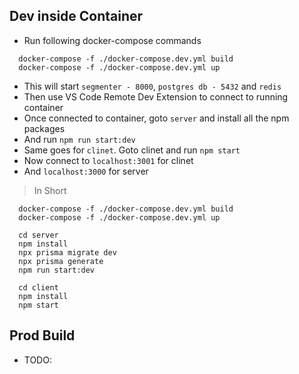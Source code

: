 ## Dev inside Container
- Run following docker-compose commands
```
  docker-compose -f ./docker-compose.dev.yml build 
  docker-compose -f ./docker-compose.dev.yml up
```
- This will start `segmenter - 8000`, `postgres db - 5432` and `redis`
- Then use VS Code Remote Dev Extension to connect to running container
- Once connected to container, goto `server` and install all the npm packages 
- And run `npm run start:dev`
- Same goes for `clinet`. Goto clinet and run `npm start`
- Now connect to `localhost:3001` for clinet
- And `localhost:3000` for server

> In Short
```
  docker-compose -f ./docker-compose.dev.yml build 
  docker-compose -f ./docker-compose.dev.yml up
  
  cd server
  npm install
  npx prisma migrate dev
  npx prisma generate
  npm run start:dev
  
  cd client
  npm install
  npm start
```

## Prod Build
- TODO: